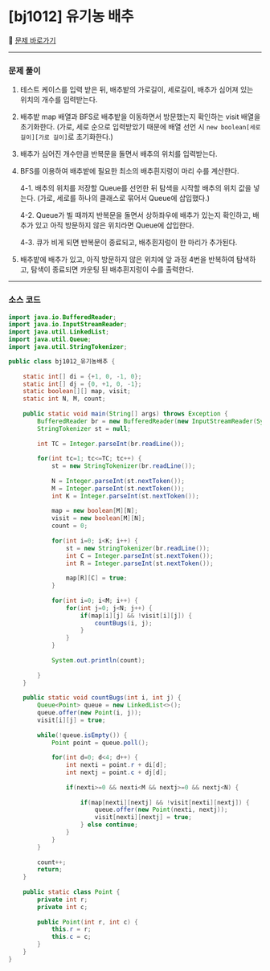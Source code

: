 # [bj1012] 유기농 배추

📖 [문제 바로가기](https://www.acmicpc.net/problem/1012)



----

### 문제 풀이

1. 테스트 케이스를 입력 받은 뒤, 배추밭의 가로길이, 세로길이, 배추가 심어져 있는 위치의 개수를 입력받는다.

2. 배추밭 map 배열과 BFS로 배추밭을 이동하면서 방문했는지 확인하는 visit 배열을 초기화한다. (가로, 세로 순으로 입력받았기 때문에 배열 선언 시 `new boolean[세로 길이][가로 길이]`로 초기화한다.)

3. 배추가 심어진 개수만큼 반복문을 돌면서 배추의 위치를 입력받는다.

4. BFS를 이용하여 배추밭에 필요한 최소의 배추흰지렁이 마리 수를 계산한다.

   4-1.	배추의 위치를 저장할 Queue를 선언한 뒤 탐색을 시작할 배추의 위치 값을 넣는다. (가로, 세로를 하나의 클래스로 묶어서 Queue에 삽입했다.)

   4-2.	Queue가 빌 때까지 반복문을 돌면서 상하좌우에 배추가 있는지 확인하고, 배추가 있고 아직 방문하지 않은 위치라면 Queue에 삽입한다.

   4-3.	큐가 비게 되면 반복문이 종료되고, 배추흰지렁이 한 마리가 추가된다.

5. 배추밭에 배추가 있고, 아직 방문하지 않은 위치에 앞 과정 4번을 반복하여 탐색하고, 탐색이 종료되면 카운팅 된 배추흰지렁이 수를 출력한다.



---

### 소스 코드

```java
import java.io.BufferedReader;
import java.io.InputStreamReader;
import java.util.LinkedList;
import java.util.Queue;
import java.util.StringTokenizer;

public class bj1012_유기농배추 {
	
	static int[] di = {+1, 0, -1, 0};
	static int[] dj = {0, +1, 0, -1};
	static boolean[][] map, visit;
	static int N, M, count;
	
	public static void main(String[] args) throws Exception {
		BufferedReader br = new BufferedReader(new InputStreamReader(System.in));
		StringTokenizer st = null;
		
		int TC = Integer.parseInt(br.readLine());
		
		for(int tc=1; tc<=TC; tc++) {
			st = new StringTokenizer(br.readLine());
			
			N = Integer.parseInt(st.nextToken());
			M = Integer.parseInt(st.nextToken());
			int K = Integer.parseInt(st.nextToken());
			
			map = new boolean[M][N];
			visit = new boolean[M][N];
			count = 0;
			
			for(int i=0; i<K; i++) {
				st = new StringTokenizer(br.readLine());
				int C = Integer.parseInt(st.nextToken());
				int R = Integer.parseInt(st.nextToken());
				
				map[R][C] = true;
			}
			
			for(int i=0; i<M; i++) {
				for(int j=0; j<N; j++) {
					if(map[i][j] && !visit[i][j]) {
						countBugs(i, j);
					}
				}
			}
			
			System.out.println(count);
			
		}
	}
	
	public static void countBugs(int i, int j) {
		Queue<Point> queue = new LinkedList<>();
		queue.offer(new Point(i, j));
		visit[i][j] = true;
		
		while(!queue.isEmpty()) {
			Point point = queue.poll();
			
			for(int d=0; d<4; d++) {
				int nexti = point.r + di[d];
				int nextj = point.c + dj[d];
				
				if(nexti>=0 && nexti<M && nextj>=0 && nextj<N) {
				
					if(map[nexti][nextj] && !visit[nexti][nextj]) {
						queue.offer(new Point(nexti, nextj));
						visit[nexti][nextj] = true;
					} else continue;
				}
			}
		}
		
		count++;
		return;
	}
	
	public static class Point {
		private int r;
		private int c;
		
		public Point(int r, int c) {
			this.r = r;
			this.c = c;
		}
	}
}
```

